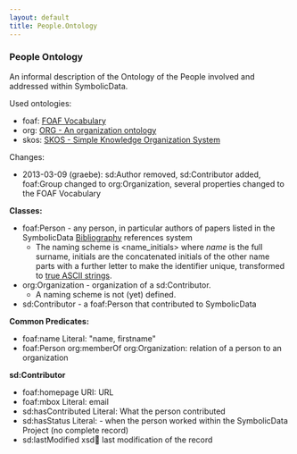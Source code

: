 ```yaml
---
layout: default
title: People.Ontology
---
```


### People Ontology

An informal description of the Ontology of the People involved and addressed within SymbolicData.

Used ontologies:

-   foaf: [FOAF Vocabulary](http://xmlns.com/foaf/spec/)
-   org: [ORG - An organization ontology](http://www.w3.org/TR/vocab-org)
-   skos: [SKOS - Simple Knowledge Organization System](http://www.w3.org/2004/02/skos/)

Changes:

-   2013-03-09 (graebe): sd:Author removed, sd:Contributor added, foaf:Group changed to org:Organization, several properties changed to the FOAF Vocabulary

**Classes:**

-   foaf:Person - any person, in particular authors of papers listed in the SymbolicData [Bibliography](Bibliography "wikilink") references system
    -   The naming scheme is <name_initials> where *name* is the full surname, initials are the concatenated initials of the other name parts with a further letter to make the identifier unique, transformed to [true ASCII strings](Naming "wikilink").
-   org:Organization - organization of a sd:Contributor.
    -   A naming scheme is not (yet) defined.
-   sd:Contributor - a foaf:Person that contributed to SymbolicData

**Common Predicates:**

-   foaf:name Literal: "name, firstname"
-   foaf:Person org:memberOf org:Organization: relation of a person to an organization

**sd:Contributor**

-   foaf:homepage URI: URL
-   foaf:mbox Literal: email
-   sd:hasContributed Literal: What the person contributed
-   sd:hasStatus Literal: - when the person worked within the SymbolicData Project (no complete record)
-   sd:lastModified xsd:date: last modification of the record


